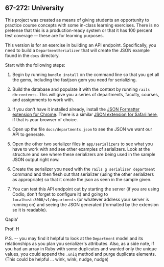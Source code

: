 67-272: University 
---

This project was created as means of giving students an opportunity to practice course concepts with some in-class learning exercises. There is no pretense that this is a production-ready system or that it has 100 percent test coverage -- these are for learning purposes.  

This version is for an exercise in building an API endpoint.  Specifically, you need to build a `DepartmentSerializer` that will create the JSON example found in the `docs` directory.

Start with the following steps:

1. Begin by running `bundle install` on the command line so that you get all the gems, including the fastjson gem you need for serializing.

2. Build the database and populate it with the context by running `rails db:contexts`. This will give you a series of departments, faculty, courses, and assignments to work with.

3. If you don't have it installed already, install the [JSON Formatter extension for Chrome](https://chrome.google.com/webstore/detail/json-formatter/bcjindcccaagfpapjjmafapmmgkkhgoa). There is a similar [JSON extension for Safari here](https://apps.apple.com/us/app/prettyjson-for-safari/id1445328303?mt=12), if that is your browser of choice.

4. Open up the file `docs/departments.json` to see the JSON we want our API to generate.

5. Open the other two serializer files in `app/serializers` to see what you have to work with and see other examples of serializers.  Look at the structure and see where these serializers are being used in the sample JSON output right now.
  
6. Create the serializer you need with the `rails g serializer department` command and then flesh out that serializer (using the other serializers as appropriate) so that it create the json as seen in the sample given.

7. You can test this API endpoint out by starting the server (if you are using Codio, don't forget to configure it) and going to `localhost:3000/v1/departments` (or whatever address your server is running on) and seeing the JSON generated (formatted by the extension so it is readable). 

Qapla'

Prof. H

P.S. -- you may find it helpful to look at the `Department` model and its relationships as you plan you serializer's attributes.  Also, as a side note, if you had an array in Ruby with some duplicates and wanted only the unique values, you could append the `.uniq` method and purge duplicate elements. (This could be helpful ... wink, wink, nudge, nudge)